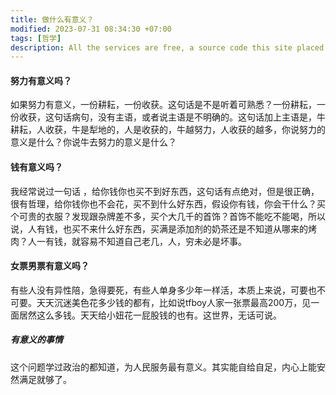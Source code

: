 ```yaml
---
title: 做什么有意义？
modified: 2023-07-31 08:34:30 +07:00
tags: [哲学]
description: All the services are free, a source code this site placed on github repository and intergration with netlify service, another service that you can use is github page for hosting your own static site. 
---
```


####  努力有意义吗？

如果努力有意义，一份耕耘，一份收获。这句话是不是听着可熟悉？一份耕耘，一份收获，这句话病句，没有主语，或者说主语是不明确的。这句话加上主语是，牛耕耘，人收获，牛是犁地的，人是收获的，牛越努力，人收获的越多，你说努力的意义是什么？你说牛去努力的意义是什么？

#### 钱有意义吗？

我经常说过一句话 ，给你钱你也买不到好东西，这句话有点绝对，但是很正确，很有哲理，给你钱你也不会花，买不到什么好东西，假设你有钱，你会干什么？买个可贵的衣服？发现跟杂牌差不多，买个大几千的首饰？首饰不能吃不能喝，所以说，人有钱，也买不来什么好东西，买满是添加剂的奶茶还是不知道从哪来的烤肉？人一有钱，就容易不知道自己老几，人，穷未必是坏事。

#### 女票男票有意义吗？

有些人没有异性陪，急得要死，有些人单身多少年一样活，本质上来说，可要也不可要。天天沉迷美色花多少钱的都有，比如说tfboy人家一张票最高200万，见一面居然这么多钱。天天给小妞花一屁股钱的也有。这世界，无话可说。

##### 有意义的事情

这个问题学过政治的都知道，为人民服务最有意义。其实能自给自足，内心上能安然满足就够了。

